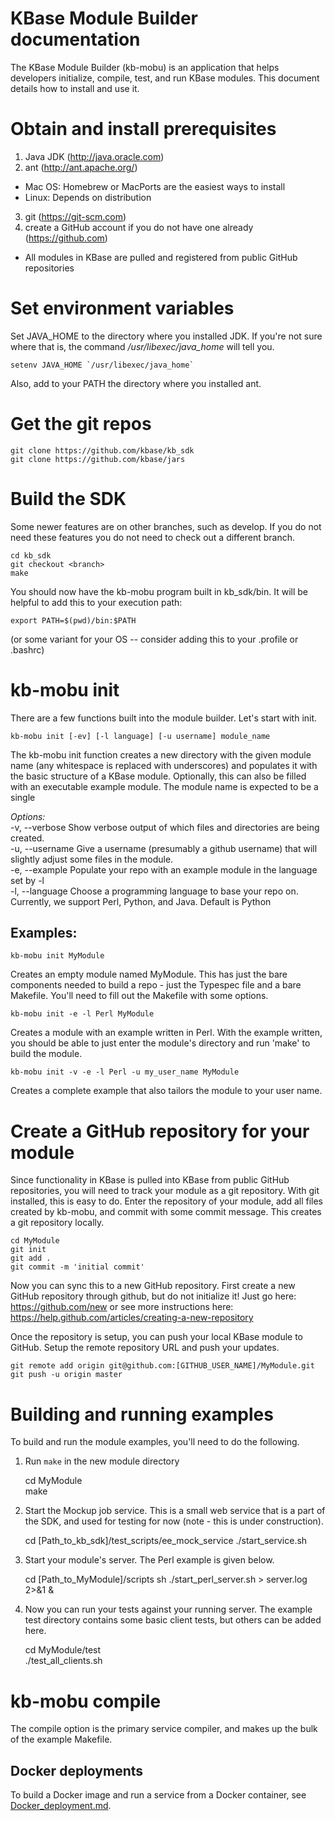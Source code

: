 # KBase Module Builder documentation

The KBase Module Builder (kb-mobu) is an application that helps developers initialize, compile, test, and run KBase modules. This document details how to install and use it.

# Obtain and install prerequisites

1. Java JDK (http://java.oracle.com)
2. ant (http://ant.apache.org/)
  - Mac OS: Homebrew or MacPorts are the easiest ways to install
  - Linux: Depends on distribution
3. git (https://git-scm.com)
4. create a GitHub account if you do not have one already (https://github.com)
  - All modules in KBase are pulled and registered from public GitHub repositories

# Set environment variables

Set JAVA_HOME to the directory where you installed JDK. If you're not sure where that is, the command */usr/libexec/java_home* will tell you.  

    setenv JAVA_HOME `/usr/libexec/java_home`  
Also, add to your PATH the directory where you installed ant.

# Get the git repos

    git clone https://github.com/kbase/kb_sdk
    git clone https://github.com/kbase/jars

# Build the SDK

Some newer features are on other branches, such as develop.  If you do not need these features you do not need to check out a different branch.

    cd kb_sdk
    git checkout <branch>
    make

You should now have the kb-mobu program built in kb_sdk/bin. It will be helpful to add this to your execution path:

    export PATH=$(pwd)/bin:$PATH

(or some variant for your OS -- consider adding this to your .profile or .bashrc)

# kb-mobu init

There are a few functions built into the module builder. Let's start with init.

    kb-mobu init [-ev] [-l language] [-u username] module_name

The kb-mobu init function creates a new directory with the given module name (any whitespace is replaced with underscores) and populates it with the basic structure of a KBase module. Optionally, this can also be filled with an executable example module. The module name is expected to be a single 

_Options:_<br/>
-v, --verbose    Show verbose output of which files and directories are being created.<br/>
-u, --username   Give a username (presumably a github username) that will slightly adjust some files in the module.<br/>
-e, --example    Populate your repo with an example module in the language set by -l<br/>
-l, --language   Choose a programming language to base your repo on. Currently, we support Perl, Python, and Java. Default is Python<br/>

## Examples:

    kb-mobu init MyModule

Creates an empty module named MyModule. This has just the bare components needed to build a repo - just the Typespec file and a bare Makefile. You'll need to fill out the Makefile with some options.

    kb-mobu init -e -l Perl MyModule

Creates a module with an example written in Perl. With the example written, you should be able to just enter the module's directory and run 'make' to build the module.

    kb-mobu init -v -e -l Perl -u my_user_name MyModule

Creates a complete example that also tailors the module to your user name.

# Create a GitHub repository for your module

Since functionality in KBase is pulled into KBase from public GitHub repositories, you will need to track your module as a git repository.  With git installed, this is easy to do.  Enter the repository of your module, add all files created by kb-mobu, and commit with some commit message.  This creates a git repository locally.

    cd MyModule
    git init
    git add .
    git commit -m 'initial commit'

Now you can sync this to a new GitHub repository.  First create a new GitHub repository through github, but do not initialize it! Just go here: https://github.com/new or see more instructions here: https://help.github.com/articles/creating-a-new-repository

Once the repository is setup, you can push your local KBase module to GitHub.  Setup the remote repository URL and push your updates.

    git remote add origin git@github.com:[GITHUB_USER_NAME]/MyModule.git
    git push -u origin master

# Building and running examples

To build and run the module examples, you'll need to do the following.

1. Run `make` in the new module directory  

    cd MyModule  
    make

2. Start the Mockup job service. This is a small web service that is a part of the SDK, and used for testing for now (note - this is under construction).  

    cd [Path_to_kb_sdk]/test_scripts/ee_mock_service
    ./start_service.sh

3. Start your module's server. The Perl example is given below.  

    cd [Path_to_MyModule]/scripts
    sh ./start_perl_server.sh > server.log 2>&1 &

4. Now you can run your tests against your running server. The example test directory contains some basic client tests, but others can be added here.  

    cd MyModule/test  
    ./test_all_clients.sh

# kb-mobu compile

The compile option is the primary service compiler, and makes up the bulk of the example Makefile.

## Docker deployments

To build a Docker image and run a service from a Docker container, see [Docker_deployment.md](Docker_deployment.md).
